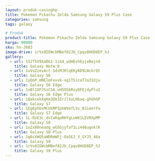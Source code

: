 ```yaml
---
layout: produk-casinghp
title: Pokemon Pikachu Zelda Samsung Galaxy S9 Plus Case
categories: samsung
tags: galaxy

# Produk
product-title: Pokemon Pikachu Zelda Samsung Galaxy S9 Plus Case
harga: 90000
sku: hn-2603
image-drive: 1rVx0IEWcbMBef82Jb_Cpqv8HUD8EP_hJ
gallery:
  - url: 1S2T5V9XaDG1-1iGd_wdHEvhEyjeBajnd
    title: Galaxy Note 8
  - url: 1uVuZzevAct-SdsMJRlqEKyKD9LWckrQt
    title: Galaxy S6
  - url: 1yQoP_mNElmFevvk-xg1TSicaTJa31Uju
    title: Galaxy S6 Edge
  - url: 1xBl1XPJSsCSA_vH5OSbRsyDFEjdyPluI
    title: Galaxy S6 Edge Plus
  - url: 1QakcekXgKm3Dk3ZrilXxLHbaq-ghGhGP
    title: Galaxy S7
  - url: 1EgEphbsMCUkMPIphWVmfLVs_BJieorFa
    title: Galaxy S7 Edge
  - url: 1L-OzE3c_dvIaRqaRHYgLuW61LEVRXpMP
    title: Galaxy S8
  - url: 1u2x80neaUg_wG5Gjyfaf1Li446ugoklK
    title: Galaxy S8 Plus
  - url: 1q0zXWQ5aWDRmWFj-Oa5EJ_V_GYJ5_46a
    title: Galaxy S9
  - url: 1rVx0IEWcbMBef82Jb_Cpqv8HUD8EP_hJ
    title: Galaxy S9 Plus
---
```

